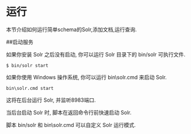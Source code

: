# 运行

本节介绍如何运行简单schema的Solr,添加文档,运行查询.

##启动服务

如果你安装 Solr 之后没有启动, 你可以运行 Solr 目录下的 bin/solr 可执行文件.

    $ bin/solr start

如果你使用 Windows 操作系统, 你可以运行 bin\solr.cmd 来启动 Solr.

    bin\solr.cmd start

这将在后台运行 Solr, 并监听8983端口.

当后台启动 Solr 时, 脚本在返回命令行前快速启动 Solr.

脚本 bin/solr 和 bin\solr.cmd 可以自定义 Solr 运行模式. 